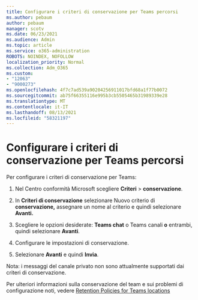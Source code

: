 ```yaml
---
title: Configurare i criteri di conservazione per Teams percorsi
ms.author: pebaum
author: pebaum
manager: scotv
ms.date: 06/23/2021
ms.audience: Admin
ms.topic: article
ms.service: o365-administration
ROBOTS: NOINDEX, NOFOLLOW
localization_priority: Normal
ms.collection: Adm_O365
ms.custom:
- "12063"
- "9000273"
ms.openlocfilehash: 4f7c7ad539a90204256911017bfd68a1f77b0072
ms.sourcegitcommit: ab75f66355116e995b3cb5505465b31989339e28
ms.translationtype: MT
ms.contentlocale: it-IT
ms.lasthandoff: 08/13/2021
ms.locfileid: "58321197"
---
```

# <a name="configure-retention-policies-for-teams-locations"></a>Configurare i criteri di conservazione per Teams percorsi

Per configurare i criteri di conservazione per Teams:

1. Nel Centro conformità Microsoft scegliere **Criteri**  >  **conservazione**.

1. In **Criteri di conservazione** selezionare Nuovo criterio di **conservazione,** assegnare un nome al criterio e quindi selezionare **Avanti.**

1. Scegliere le opzioni desiderate: **Teams chat** o Teams canali **o** entrambi, quindi selezionare **Avanti**.

1. Configurare le impostazioni di conservazione. 

1. Selezionare **Avanti** e quindi **Invia**.

Nota: i messaggi del canale privato non sono attualmente supportati dai criteri di conservazione.

Per ulteriori informazioni sulla conservazione del team e sui problemi di configurazione noti, vedere [Retention Policies for Teams locations](https://docs.microsoft.com/microsoft-365/compliance/create-retention-policies#retention-policy-for-teams-locations)

